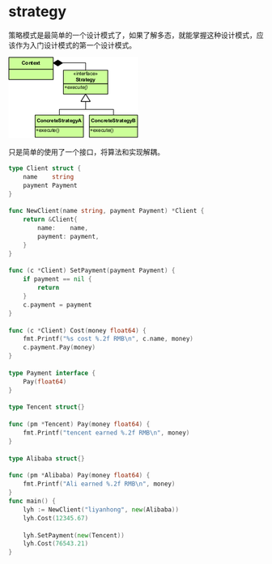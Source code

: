 # strategy

策略模式是最简单的一个设计模式了，如果了解多态，就能掌握这种设计模式，应该作为入门设计模式的第一个设计模式。

![image](https://github.com/Saner-Lee/pictures/raw/master/strategy_pattern_uml.png)

只是简单的使用了一个接口，将算法和实现解耦。

```go
type Client struct {
	name    string
	payment Payment
}

func NewClient(name string, payment Payment) *Client {
	return &Client{
		name:    name,
		payment: payment,
	}
}

func (c *Client) SetPayment(payment Payment) {
	if payment == nil {
		return
	}
	c.payment = payment
}

func (c *Client) Cost(money float64) {
	fmt.Printf("%s cost %.2f RMB\n", c.name, money)
	c.payment.Pay(money)
}

type Payment interface {
	Pay(float64)
}

type Tencent struct{}

func (pm *Tencent) Pay(money float64) {
	fmt.Printf("tencent earned %.2f RMB\n", money)
}

type Alibaba struct{}

func (pm *Alibaba) Pay(money float64) {
	fmt.Printf("Ali earned %.2f RMB\n", money)
}
func main() {
	lyh := NewClient("liyanhong", new(Alibaba))
	lyh.Cost(12345.67)

	lyh.SetPayment(new(Tencent))
	lyh.Cost(76543.21)
}
```



